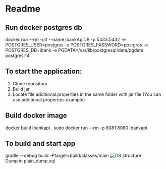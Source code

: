 # Readme

## Run docker postgres db
docker run --rm -dit --name ibankApiDB -p 5433:5432 -e POSTGRES_USER=postgres -e POSTGRES_PASSWORD=postgres -e POSTGRES_DB=ibank -e PGDATA=/var/lib/postgresql/data/pgdata postgres:14

## To start the application:
1. Clone repository
2. Build jar
3. Locate file additional.properties in the same folder with jar file (You can use additional.properties.example)

## Build docker image 
docker build ibankapi .
sudo docker run --rm -p 8081:8080 ibankapi

## To build and start app
gradle --debug build -Ptarget=build/classes/main
![DB structure](https://user-images.githubusercontent.com/64738590/200120972-8eeee6d8-11a9-4e9b-9a0b-440a7bb33bad.png)  
Dump in plain_dump.sql

